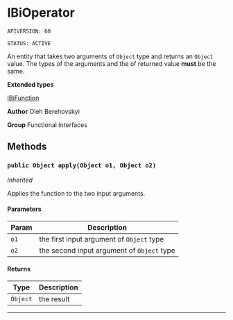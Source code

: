 # IBiOperator

`APIVERSION: 60`

`STATUS: ACTIVE`

An entity that takes two arguments of `Object` type and returns an `Object`
value. The types of the arguments and the of returned value <strong>must</strong> be the same.


**Extended types**

[IBiFunction](/docs/Functional-Interfaces/IBiFunction.md)

**Author** Oleh Berehovskyi


**Group** Functional Interfaces

## Methods
### `public Object apply(Object o1, Object o2)`

*Inherited*


Applies the function to the two input arguments.

#### Parameters

|Param|Description|
|---|---|
|`o1`|the first input argument of `Object` type|
|`o2`|the second input argument of `Object` type|

#### Returns

|Type|Description|
|---|---|
|`Object`|the result|

---
